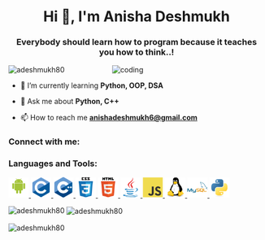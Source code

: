 <h1 align="center">Hi 👋, I'm Anisha Deshmukh</h1>
<h3 align="center">Everybody should learn how to program because it teaches you how to think..!</h3>

<img align="right" alt="coding" width="300" src="https://technofall.com/wp-content/uploads/2019/01/IMG_20190103_100642-e1548106411257.jpg">

<p align="left"> <img src="[https://komarev.com/ghpvc/?username=adeshmukh80&label=Profile%20views&color=0e75b6&style=flat](https://img.freepik.com/free-photo/celebration-labour-day-with-3d-cartoon-portrait-working-woman_23-2151306545.jpg?size=626&ext=jpg&ga=GA1.1.2008272138.1728000000&semt=ais_hybrid)" alt="adeshmukh80" /> </p>

- 🌱 I’m currently learning **Python, OOP, DSA**

- 💬 Ask me about **Python, C++**

- 📫 How to reach me **anishadeshmukh6@gmail.com**

<h3 align="left">Connect with me:</h3>
<p align="left">
</p>

<h3 align="left">Languages and Tools:</h3>
<p align="left"> <a href="https://developer.android.com" target="_blank" rel="noreferrer"> <img src="https://raw.githubusercontent.com/devicons/devicon/master/icons/android/android-original-wordmark.svg" alt="android" width="40" height="40"/> </a> <a href="https://www.cprogramming.com/" target="_blank" rel="noreferrer"> <img src="https://raw.githubusercontent.com/devicons/devicon/master/icons/c/c-original.svg" alt="c" width="40" height="40"/> </a> <a href="https://www.w3schools.com/cpp/" target="_blank" rel="noreferrer"> <img src="https://raw.githubusercontent.com/devicons/devicon/master/icons/cplusplus/cplusplus-original.svg" alt="cplusplus" width="40" height="40"/> </a> <a href="https://www.w3schools.com/css/" target="_blank" rel="noreferrer"> <img src="https://raw.githubusercontent.com/devicons/devicon/master/icons/css3/css3-original-wordmark.svg" alt="css3" width="40" height="40"/> </a> <a href="https://www.w3.org/html/" target="_blank" rel="noreferrer"> <img src="https://raw.githubusercontent.com/devicons/devicon/master/icons/html5/html5-original-wordmark.svg" alt="html5" width="40" height="40"/> </a> <a href="https://www.java.com" target="_blank" rel="noreferrer"> <img src="https://raw.githubusercontent.com/devicons/devicon/master/icons/java/java-original.svg" alt="java" width="40" height="40"/> </a> <a href="https://developer.mozilla.org/en-US/docs/Web/JavaScript" target="_blank" rel="noreferrer"> <img src="https://raw.githubusercontent.com/devicons/devicon/master/icons/javascript/javascript-original.svg" alt="javascript" width="40" height="40"/> </a> <a href="https://www.linux.org/" target="_blank" rel="noreferrer"> <img src="https://raw.githubusercontent.com/devicons/devicon/master/icons/linux/linux-original.svg" alt="linux" width="40" height="40"/> </a> <a href="https://www.mysql.com/" target="_blank" rel="noreferrer"> <img src="https://raw.githubusercontent.com/devicons/devicon/master/icons/mysql/mysql-original-wordmark.svg" alt="mysql" width="40" height="40"/> </a> <a href="https://www.python.org" target="_blank" rel="noreferrer"> <img src="https://raw.githubusercontent.com/devicons/devicon/master/icons/python/python-original.svg" alt="python" width="40" height="40"/> </a> </p>

<p><img align="left" src="https://github-readme-stats.vercel.app/api/top-langs?username=adeshmukh80&show_icons=true&locale=en&layout=compact" alt="adeshmukh80" /></p>

<p>&nbsp;<img align="center" src="https://github-readme-stats.vercel.app/api?username=adeshmukh80&show_icons=true&locale=en" alt="adeshmukh80" /></p>

<p><img align="center" src="https://github-readme-streak-stats.herokuapp.com/?user=adeshmukh80&" alt="adeshmukh80" /></p>
